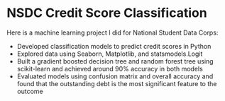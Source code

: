 # NSDC Credit Score Classification
Here is a machine learning project I did for National Student Data Corps:
- Developed classification models to predict credit scores in Python
- Explored data using Seaborn, Matplotlib, and statsmodels.Logit
- Built a gradient boosted decision tree and random forest tree using scikit-learn and achieved around 90% accuracy in both models
- Evaluated models using confusion matrix and overall accuracy and found that the outstanding debt is the most significant feature to the outcome

